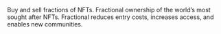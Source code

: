 Buy and sell fractions of NFTs. Fractional ownership of the world’s most sought after NFTs. Fractional reduces entry costs, increases access, and enables new communities.